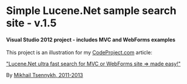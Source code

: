 
# Simple Lucene.Net sample search site - v.1.5

#### Visual Studio 2012 project - includes MVC and WebForms examples

This project is an illustration for my [CodeProject.com](http://codeproject.com) article:

["Lucene.Net ultra fast search for MVC or WebForms site => made easy!"](http://www.codeproject.com/Articles/320219/Lucene-Net-ultra-fast-search-for-MVC-or-WebForms)

By [Mikhail Tsennykh, 2011-2013](http://www.codeproject.com/Members/Mikhail-T)